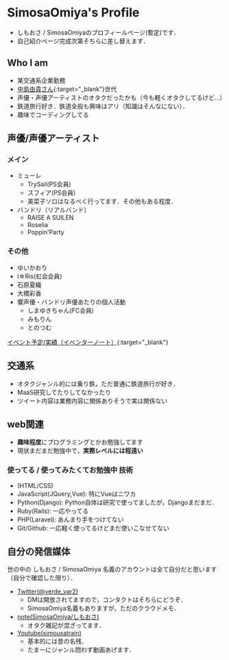 # SimosaOmiya's Profile
- しもおさ / SimosaOmiyaのプロフィールページ(暫定)です．
- 自己紹介ページ完成次第そちらに差し替えます．

## Who I am
- 某交通系企業勤務
- [中島由貴さん](https://twitter.com/Yuki_Nakashim){:target="_blank"}世代
- 声優・声優アーティストのオタクだったかも（今も軽くオタクしてるけど...）
- 鉄道旅行好き．鉄道全般も興味はアリ（知識はそんなにない）．
- 趣味でコーディングしてる

## 声優/声優アーティスト
### メイン
- ミューレ
	- TrySail(PS会員)
	- スフィア(PS会員)
	- 美菜子ソロはなるべく行ってます．その他もある程度．
- バンドリ（リアルバンド）
	- RAISE A SUILEN
	- Roselia
	- Poppin'Party

### その他
- ゆいかおり
- i☆Ris(虹会会員)
- 石原夏織
- 大橋彩香
- 響声優・バンドリ声優あたりの個人活動
	- しまゆきちゃん(FC会員)
	- みもりん
	- とのつむ

[イベント予定/実績（イベンターノート）](https://www.eventernote.com/users/verde_var2){:target="_blank"}

## 交通系
- オタクジャンル的には乗り鉄，ただ普通に鉄道旅行が好き．
- MaaS研究してたりしてなかったり
- ツイート内容は業務内容に関係ありそうで実は関係ない

## web関連
- **趣味程度**にプログラミングとかお勉強してます
- 現状まだまだ勉強中で，**実務レベルには程遠い**

### 使ってる / 使ってみたくてお勉強中 技術
- (HTML/CSS)
- JavaScript(JQuery,Vue): 特にVueはニワカ
- Python(Django): Python自体は研究で使ってましたが，Djangoまだまだ．
- Ruby(Rails): 一応やってる
- PHP(Laravel): あんまり手をつけてない
- Git/Github: 一応軽く使ってるけどまだ使いこなせてない

## 自分の発信媒体
世の中の しもおさ / SimosaOmiya 名義のアカウントは全て自分だと思います（自分で確認した限り）．

- [Twitter(@verde_var2)](https://twitter.com/verde_var2)
	- DMは開放されてますので，コンタクトはそちらにどうぞ．
	- SimosaOmiya名義もありますが，ただのクラウドメモ．
- [note(SimosaOmiya/しもおさ)](https://note.com/simosaomiya)
	- オタク雑記が混ざってます．
- [Youtube(simousatrain)](https://www.youtube.com/channel/UCSSqnPW818ZzHP5xZ5PbDrA)
	- 基本的には昔の名残．
	- たまーにジャンル問わず動画あげます．
